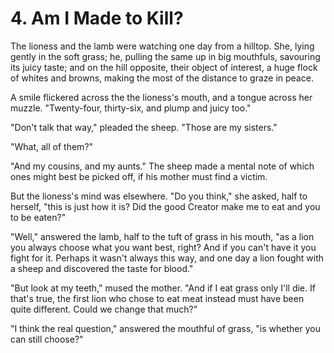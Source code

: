 # 4. Am I Made to Kill?

The lioness and the lamb were watching one day from a hilltop. She, lying gently in the soft grass; he, pulling the same up in big mouthfuls, savouring its juicy taste; and on the hill opposite, their object of interest, a huge flock of whites and browns, making the most of the distance to graze in peace.

A smile flickered across the the lioness's mouth, and a tongue across her muzzle. "Twenty-four, thirty-six, and plump and juicy too."

"Don't talk that way," pleaded the sheep. "Those are my sisters."

"What, all of them?"

"And my cousins, and my aunts." The sheep made a mental note of which ones might best be picked off, if his mother must find a victim.

But the lioness's mind was elsewhere. "Do you think," she asked, half to herself, "this is just how it is? Did the good Creator make me to eat and you to be eaten?"

"Well," answered the lamb, half to the tuft of grass in his mouth, "as a lion you always choose what you want best, right? And if you can't have it you fight for it. Perhaps it wasn't always this way, and one day a lion fought with a sheep and discovered the taste for blood."

"But look at my teeth," mused the mother. "And if I eat grass only I'll die. If that's true, the first lion who chose to eat meat instead must have been quite different. Could we change that much?"

"I think the real question," answered the mouthful of grass, "is whether you can still choose?"